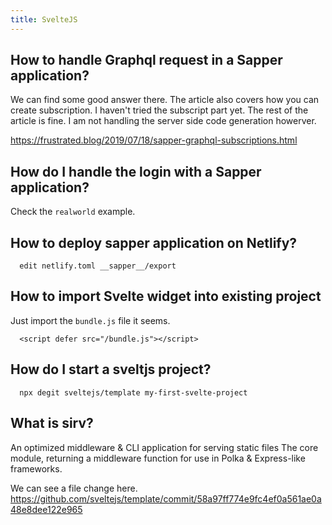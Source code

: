 ```yaml
---
title: SvelteJS
---
```


## How to handle Graphql request in a Sapper application?

We can find some good answer there. The article also covers how you can create subscription.
I haven't tried the subscript part yet. The rest of the article is fine. I am not handling the server side code generation howerver.

https://frustrated.blog/2019/07/18/sapper-graphql-subscriptions.html

## How do I handle the login with a Sapper application?

Check the `realworld` example.

## How to deploy sapper application on Netlify?

```
  edit netlify.toml __sapper__/export
```

## How to import Svelte widget into existing project

Just import the `bundle.js` file it seems.

```
  <script defer src="/bundle.js"></script>
```

## How do I start a sveltjs project?

```
  npx degit sveltejs/template my-first-svelte-project
```

## What is sirv?

An optimized middleware & CLI application for serving static files
The core module, returning a middleware function for use in Polka & Express-like frameworks.

We can see a file change here.
https://github.com/sveltejs/template/commit/58a97ff774e9fc4ef0a561ae0a48e8dee122e965
